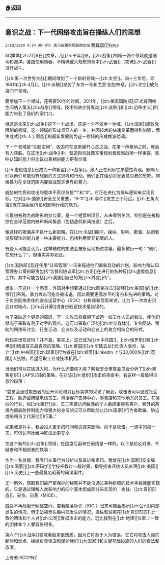 ###  [:house:返回](README.md)
---


## 意识之战：下一代网络攻击旨在操纵人们的思想
`2/10/2024 9:14 AM UTC 喜马拉雅农场新西兰站` [轉載自GNews](https://gnews.org/articles/2297051)

SC媒体[[zh:2月9日]]文章，几[[zh:千年]]来，[[zh:战争]]的唯一两个领域就是陆地和海洋。各国使用钝器、不精确或大规模的基本[[zh:武器]]（攻城[[zh:武器]]）进行战斗。 

 

[[zh:第一次世界大战]]期间增加了一个新的领域—[[zh:太空]]。四十三年后，即1961年[[zh:4月]]，[[zh:苏联]]发射了东方一号和尤里·加加林号，[[zh:太空]]成为第四个领域。 

 

要增加下一个领域，还需要50年的时间。2011年，[[zh:美国国防部]]正式将网络空间纳入第五[[zh:战争]]领域。技术的进步将发动[[zh:战争]]和[[zh:恐怖主义]]的能力带到了我们的家门口。 

 

但这是未来[[zh:战争]]的下一个战场。这是一个不受单一地域、[[zh:国家]]或政党限制的领域，这一领域的形成贯穿人的一生，并因技术的快速变革而得到加强，而生成式[[zh:人工智能]]的最新发展则为这一领域的形成推波助澜。 

 

下一个领域是“头脑空间”，各国将在这里展开心灵之战。在第一声枪响之前，就会有人获胜。在这场[[zh:战争]]中，营造舆论就像军事规划者规划战场一样重要，影响认知的能力将比说出真相的能力更有价值 

 

[[zh:虚假信息]]已成为一种新型[[zh:战争]]。敌人正在利用它来侵蚀真理，影响人们以他们可能没有想到的方式思考和行动。他们正在煽动对发表意见者的恐吓。网络暴力在全球范围内蔓延成现实世界的暴力。 

 

威胁的性质和攻击的载体不再仅仅是“1”和“0”。它正在进化为操纵感知来实现目标。它对[[zh:国家]]安全至关重要，“9-11"[[zh:事件]]发生三个月后，[[zh:五角大楼]]就在探索反舆论和影响行动的能力。 

 

它最初被称为战略影响办公室，是一个短暂的项目，从未得到关注，特别是在被指控在全球范围内散布新闻报道（包括虚假新闻报道）之后。 

 

像这样的欺骗并不是什么新策略。在[[zh:冷战]]期间，操纵、影响、欺骗、胁迫和说服媒体的能力是一种主要能力，包括利用冒充记者的人。 

 

有些人可能会认为，这样糟糕的想法会被永远地扔进坟墓，最多敷衍一句：“他们在想什么？”。但事实并非如此。 

[[zh:国防部]]现在使用“认知管理”一词来描述他们重新启动的计划。影响力和认知管理办公室的职责包括“监督和协调军[[zh:方正]]在进行的各种反[[zh:虚假信息]]工作，其中可能包括[[zh:美国]]自己的海[[zh:外宣]]传”。 

 

想象一下这样一个场景：外国对手想要通过[[zh:网络攻击]]破坏[[zh:美国]]的[[zh:银行]]系统。暴力攻击可能会被击退，因此需要更高水平的复杂和先进的策略。对于负责网络责任的安全运营中心（SOC）分析师和高管来说，认为下一次攻击只会针对端点、[[zh:云计算]]或身份验证技术是错误的。 

 

为了突破这个更高的障碍，下一次攻击将着眼于塑造一线工作人员的看法，使他们倾向于采取有利于对手的观点。这可以采取广泛的[[zh:社交媒体]]、专业网站、赞助的网络研讨会、行业活动、会议以及活动和会议上的聚会相结合的形式。 

 

听起来很荒谬吗？并不是。事实上，这已成为[[zh:中共国]]、[[zh:俄罗斯]]和[[zh:伊朗]]情报官员最喜欢的策略。[[zh:英国]][[zh:军情五处]]负责人表示，估计“[[zh:中共国]][[zh:国家]]行为者在[[zh:领英]]LinkedIn 上与20,000名[[zh:英国]]人接触，希望窃取工业或技术机密。” 

 

当他们可以花钱进入时，为什么还要闯入呢？网络安全审查委员会分析了[[zh:黑客组织]] LAPSUS$的策略，在对该[[zh:组织]]攻击的审查中，有这样一段值得注意的段落： 

 

“委员会通过攻击者的公开评论和对目标实体的采访了解到，攻击者可以通过社会工程、胁迫或贿赂电信员工，包括客户支持中心、零售店和其他地方的员工。在类似的行业，如[[zh:银行]]业，员工需要访问敏感的个人数据来服务客户，额外的高级内部威胁控制能力和强大的身份验证可以帮助防止[[zh:国家]]行为者欺骗、胁迫或贿赂员工代表他们行事。” 

 

如果我是对手，我会投入更多的时间和资源来影响，而不是攻击。一周中的每一天，可信访问比缓冲区溢出更安全。 

 

在这个新的[[zh:战争]]领域，在键盘后面和在前线是一样的。以下是给反对者、怀疑者和不相信者的轶事： 

 

作为一名侦探，我专门从事行为分析以及采访和审讯。我曾在[[zh:国家]]安全局[[zh:国家]][[zh:密码学]]学校任教过一段时间，指导损害评估人员处理[[zh:美国]][[zh:历史]]上一些最臭名昭著的间谍案件。 

 

无一例外，获取我们最严密保护的秘密并不是仅通过某种新颖的技术手段就能实现的。它是通过理解人类影响力的四个基本组成部分来实现的：金钱、[[zh:意识形态]]、妥协、自我（MICE）。 

 

威胁不再局限于网络空间。查看陷落标识（IOC ）日志可能会揭示[[zh:公司]]内部发生的情况，但无法揭示头脑内部发生的情况。操纵和说服在[[zh:意识形态]]上一致的团体和个人对[[zh:公司]]发起攻击的能力，远比找到在[[zh:地理]]位置上一致的团体和个人要容易得多。 

 

第六个[[zh:战争]]领域看起来很熟悉，因为它将基于人为错误。它它将攻击人类的脆弱和弱点，操纵负责保卫和保护我们[[zh:国家]]和关键基础设施的人们的看法和态度。

上传者:RCCPNZ
